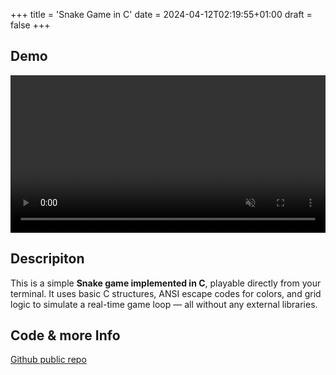 +++
title = 'Snake Game in C'
date = 2024-04-12T02:19:55+01:00
draft = false 
+++

## Demo 

<video controls autoplay loop muted playsinline style="width: 100%; height: auto;">
  <source src="snake.mp4" type="video/mp4">
  Your browser does not support the video tag.
</video>

## Descripiton 

This is a simple **Snake game implemented in C**, playable directly from your terminal. It uses basic C structures,
ANSI escape codes for colors, and grid logic to simulate a real-time game loop — all without any external libraries.

## Code & more Info

[Github public repo](https://github.com/ris8z/Snake)


